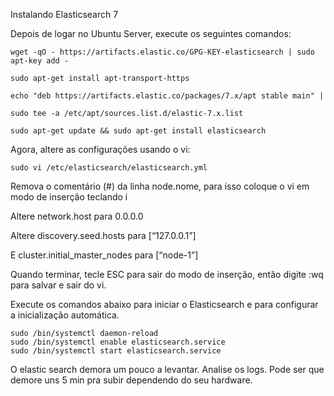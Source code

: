 Instalando Elasticsearch 7

Depois de logar no Ubuntu Server, execute os seguintes comandos:

    wget -qO - https://artifacts.elastic.co/GPG-KEY-elasticsearch | sudo apt-key add -
     
    sudo apt-get install apt-transport-https
     
    echo "deb https://artifacts.elastic.co/packages/7.x/apt stable main" |

    sudo tee -a /etc/apt/sources.list.d/elastic-7.x.list
     
    sudo apt-get update && sudo apt-get install elasticsearch

Agora, altere as configurações usando o vi:

    sudo vi /etc/elasticsearch/elasticsearch.yml

Remova o comentário (#) da linha node.nome, para isso coloque o vi em modo de inserção teclando i

Altere network.host para 0.0.0.0

Altere discovery.seed.hosts para [“127.0.0.1”]

E cluster.initial_master_nodes para [“node-1”]

Quando terminar, tecle ESC para sair do modo de inserção, então digite :wq para salvar e sair do vi.

Execute os comandos abaixo para iniciar o Elasticsearch e para configurar a inicialização automática.

    sudo /bin/systemctl daemon-reload
    sudo /bin/systemctl enable elasticsearch.service
    sudo /bin/systemctl start elasticsearch.service


O elastic search demora um pouco a levantar. Analise os logs. 
Pode ser que demore uns 5 min pra subir dependendo do seu hardware.
